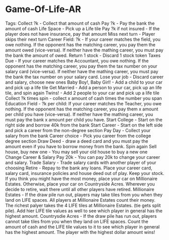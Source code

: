 # Game-Of-Life-AR
Tags:
Collect ?k - Collect that amount of cash
Pay ?k - Pay the bank the amount of cash
Life Space - Pick up a Life tile
Pay ?k if not insured - If the player does not have insurance, pay that amount
Miss next turn - Player skips their next turn
Career Field: ?k - If your career matches the field, you owe nothing. If the opponent has the matching career, you pay them the amount owed (vice-versa). If neither have the mathing career, you must pay the bank the amount of owed.
Return 1 stock - Discard 1 stock token
Taxes Due - If your career matches the Accountant, you owe nothing. If the opponent has the matching career, you pay them the tax number on your salary card (vice-versa). If neither have the mathing career, you must pay the bank the tax number on your salary card.
Lose your job - Discard career and salary, choose new ones
Baby Boy!, Baby Girl! - Add a child to your car and pick up a life tile
Get Married - Add a person to your car, pick up an life tile, and spin again
Twins! - Add 2 people to your car and pick up a life tile
Collect ?k times spin - collect x amount of cash times the number you span
Education Field - ?k per child: If your career matches the Teacher, you owe nothing. If the opponent has the matching career, you pay them x amount per child you have (vice-versa). If neither have the mathing career, you must pay the bank x amount per child you have.
Start College - Start on the right side and borrow 40k from the bank
Start Career - Start on the left side and pick a career from the non-degree section
Pay Day - Collect your salary from the bank
Career choice - Pick you career from the college degree section
Draw Deed - draw a deed card and you must pay the amount even if you have to borrow money from the bank. Spin again
Sell house, buy new one - You may sell your old house to buy a new one
Change Career & Salary Pay 20k - You can pay 20k to change your career and salary. 
Trade Salary - Trade salary cards with another player of your choosing
Retire - Repay to the bank any loans. Place your career card, salary card, insurance policies and house deed out of play. Keep your stock. If you think you might have the most money, place your car on Millionaire Estates. Otherwise, place your car on Countryside Acres. Wherever you decide to retire, wait there until all other players have retired.
Millionaire Estates - If the draw pile run out, players may take tiles from you when they land on LIFE spaces. All players at Millionaire Estates count their money. The richest palyer takes the 4 LIFE tiles at Millionaire Estates. (tie gets split pile). Add hier LIFE tile values as well to see which player in general has the highest amount.
Countrysdie Acres - If the draw pile has run out, players cannot take tiles from you when they land on LIFE spaces. Count the amount of cash and the LIFE tile values to it to see which player in general has the highest amount.
The player with the highest dollar amount wins!
